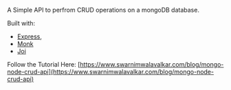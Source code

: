 A Simple API to perfrom CRUD operations on a mongoDB database. 

Built with: 
- [Express](https://expressjs.com/), 
- [Monk](https://automattic.github.io/monk/)
- [Joi](https://joi.dev/)

Follow the Tutorial Here:
[https://www.swarnimwalavalkar.com/blog/mongo-node-crud-api](https://www.swarnimwalavalkar.com/blog/mongo-node-crud-api)
